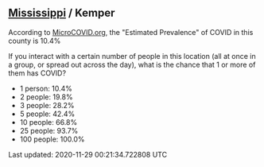 
## [Mississippi](/united-states/mississippi) / Kemper

According to [MicroCOVID.org](http://microcovid.org),
the "Estimated Prevalence" of COVID in this county is 10.4%

If you interact with a certain number of people in this location
(all at once in a group, or spread out across the day), what is the chance that
1 or more of them has COVID?

- 1 person: 10.4%
- 2 people: 19.8%
- 3 people: 28.2%
- 5 people: 42.4%
- 10 people: 66.8%
- 25 people: 93.7%
- 100 people: 100.0%

Last updated: 2020-11-29 00:21:34.722808 UTC
